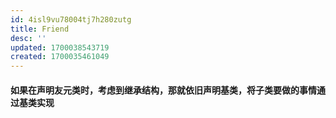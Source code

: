 ```yaml
---
id: 4isl9vu78004tj7h280zutg
title: Friend
desc: ''
updated: 1700038543719
created: 1700035461049
---
```


#### 如果在声明友元类时，考虑到继承结构，那就依旧声明基类，将子类要做的事情通过基类实现
